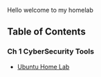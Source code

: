 Hello welcome to my homelab


## Table of Contents

### Ch 1 CyberSecurity Tools
- [Ubuntu Home Lab](./Ch%201%20CyberSecurity%20Tools/)